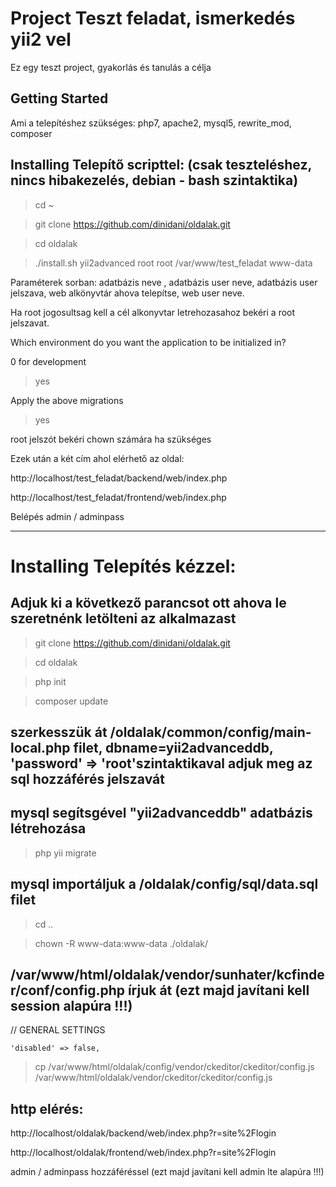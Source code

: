 # Project Teszt feladat, ismerkedés yii2 vel

Ez egy teszt project, gyakorlás és tanulás a célja


## Getting Started

Ami a telepítéshez szükséges: php7, apache2, mysql5, rewrite_mod, composer


## Installing Telepítő scripttel: (csak teszteléshez, nincs hibakezelés, debian - bash szintaktika)

> cd ~

> git clone https://github.com/dinidani/oldalak.git

> cd oldalak

> ./install.sh yii2advanced root root /var/www/test_feladat www-data

Paraméterek sorban: adatbázis neve , adatbázis user neve, adatbázis user jelszava, web alkönyvtár ahova telepítse, web user neve.

Ha root jogosultsag kell a cél alkonyvtar letrehozasahoz bekéri a root jelszavat.

Which environment do you want the application to be initialized in?

0 for development

> yes


Apply the above migrations

> yes


root jelszót bekéri chown számára ha szükséges

> <password>


Ezek után a két cím ahol elérhető az oldal:

http://localhost/test_feladat/backend/web/index.php

http://localhost/test_feladat/frontend/web/index.php


Belépés admin / adminpass

*****************************************************************************************

# Installing Telepítés kézzel:

## Adjuk ki a következő parancsot ott ahova le szeretnénk letölteni az alkalmazast

> git clone https://github.com/dinidani/oldalak.git

> cd oldalak

> php init

> composer update

## szerkesszük át /oldalak/common/config/main-local.php filet, dbname=yii2advanceddb, 'password' => 'root'szintaktikaval adjuk meg az sql hozzáférés jelszavát

## mysql segítsgével "yii2advanceddb" adatbázis létrehozása

> php yii migrate

## mysql importáljuk a /oldalak/config/sql/data.sql filet


> cd ..

> chown -R www-data:www-data ./oldalak/

## /var/www/html/oldalak/vendor/sunhater/kcfinder/conf/config.php írjuk át (ezt majd javítani kell session alapúra !!!)


// GENERAL SETTINGS

    'disabled' => false,


> cp /var/www/html/oldalak/config/vendor/ckeditor/ckeditor/config.js /var/www/html/oldalak/vendor/ckeditor/ckeditor/config.js



## http elérés:

http://localhost/oldalak/backend/web/index.php?r=site%2Flogin

http://localhost/oldalak/frontend/web/index.php?r=site%2Flogin


admin / adminpass hozzáféréssel (ezt majd javítani kell admin lte alapúra !!!)

